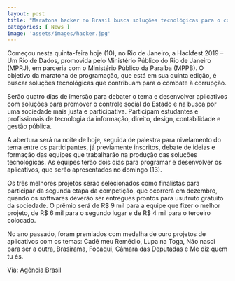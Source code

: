 ```yaml
---
layout: post
title: "Maratona hacker no Brasil busca soluções tecnológicas para o combate à corrupção"
categories: [ News ]
image: 'assets/images/hacker.jpg'
---
```


Começou nesta quinta-feira hoje (10), no Rio de Janeiro, a Hackfest 2019 – Um Rio de Dados, promovida pelo Ministério Público do Rio de Janeiro (MPRJ), em parceria com o Ministério Público da Paraíba (MPPB). O objetivo da maratona de programação, que está em sua quinta edição, é buscar soluções tecnológicas que contribuam para o combate à corrupção.

<div id="46254-28"><script src="//ads.themoneytizer.com/s/gen.js?type=28"></script><script src="//ads.themoneytizer.com/s/requestform.js?siteId=46254&formatId=28"></script></div>

Serão quatro dias de imersão para debater o tema e desenvolver aplicativos com soluções para promover o controle social do Estado e na busca por uma sociedade mais justa e participativa. Participam estudantes e profissionais de tecnologia da informação, direito, design, contabilidade e gestão pública.

A abertura será na noite de hoje, seguida de palestra para nivelamento do tema entre os participantes, já previamente inscritos, debate de ideias e formação das equipes que trabalharão na produção das soluções tecnológicas. As equipes terão dois dias para programar e desenvolver os aplicativos, que serão apresentados no domingo (13). 

Os três melhores projetos serão selecionados como finalistas para participar da segunda etapa da competição, que ocorrerá em dezembro, quando os softwares deverão ser entregues prontos para usufruto gratuito da sociedade. O prêmio será de R$ 9 mil para a equipe que fizer o melhor projeto, de R$ 6 mil para o segundo lugar e de R$ 4 mil para o terceiro colocado.

No ano passado, foram premiados com medalha de ouro projetos de aplicativos com os temas: Cadê meu Remédio, Lupa na Toga, Não nasci para ser a outra, Brasirama, Focaqui, Câmara das Deputadas e Me diz quem tu és.

Via: [Agência Brasil](http://agenciabrasil.ebc.com.br/geral/noticia/2019-10/maratona-hacker-busca-solucoes-tecnologicas-para-o-combate-corrupcao)  

<script async src="https://pagead2.googlesyndication.com/pagead/js/adsbygoogle.js"></script>
<!-- Informat -->
<ins class="adsbygoogle"
     style="display:block"
     data-ad-client="ca-pub-2838251107855362"
     data-ad-slot="2327980059"
     data-ad-format="auto"
     data-full-width-responsive="true"></ins>
<script>
(adsbygoogle = window.adsbygoogle || []).push({});
</script>  




